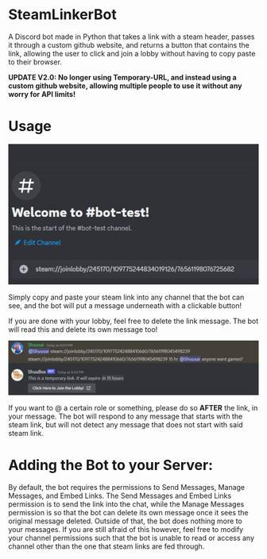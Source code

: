 # SteamLinkerBot
A Discord bot made in Python that takes a link with a steam header, passes it through a custom github website, and returns a button that contains the link, allowing the user to click and join a lobby without having to copy paste to their browser.

**UPDATE V2.0: No longer using Temporary-URL, and instead using a custom github website, allowing multiple people to use it without any worry for API limits!**

# Usage

![ ](https://github.com/CarterPhan/SteamLinkerBot/blob/main/images/steamlinker.gif)

Simply copy and paste your steam link into any channel that the bot can see, and the bot will put a message underneath with a clickable button!

If you are done with your lobby, feel free to delete the link message. The bot will read this and delete its own message too!

![ ](https://github.com/CarterPhan/SteamLinkerBot/blob/main/images/SteamLinkerFormatting.PNG)

If you want to @ a certain role or something, please do so **AFTER** the link, in your message. The bot will respond to any message that starts with the steam link, but will not detect any message that does not start with said steam link.

# Adding the Bot to your Server:

By default, the bot requires the permissions to Send Messages, Manage Messages, and Embed Links. The Send Messages and Embed Links permission is to send the link into the chat, while the Manage Messages permission is so that the bot can delete its own message once it sees the original message deleted. Outside of that, the bot does nothing more to your messages. If you are still afraid of this however, feel free to modify your channel permissions such that the bot is unable to read or access any channel other than the one that steam links are fed through.
